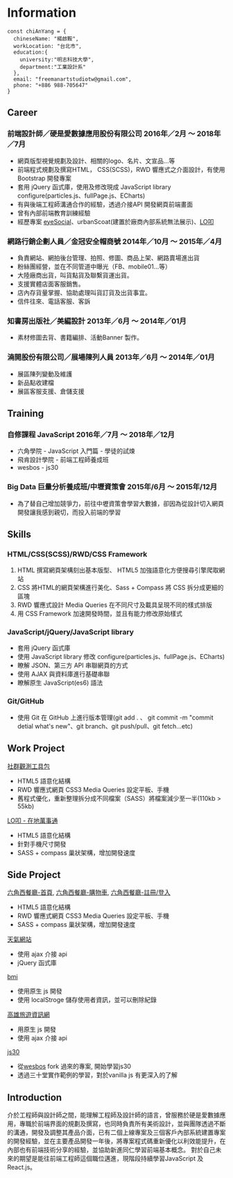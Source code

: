 # Information

    const chiAnYang = {
      chineseName: "楊啟鞍",
      workLocation: "台北市",
      education:{
        university:"明志科技大學",
        department:"工業設計系"
      },
      email: "freemanartstudiotw@gmail.com",
      phone: "+886 988-705647"
    }

## Career

### 前端設計師／硬是愛數據應用股份有限公司 2016年／2月 ～ 2018年／7月
* 網頁版型視覺規劃及設計、相關的logo、名片、文宣品...等
* 前端程式規劃及撰寫HTML， CSS(SCSS)，RWD 響應式之介面設計，有使用Bootstrap 開發專案
* 套用 jQuery 函式庫，使用及修改現成 JavaScript library configure(particles.js、fullPage.js、ECharts)
* 有與後端工程師溝通合作的經驗，透過介接API 開發網頁前端畫面
* 曾有內部前端教育訓練經驗
* 經歷專案 [eyeSocial](https://eyesocial.insighteye.com.tw/)、urbanScoat(建置於廠商內部系統無法展示)、[LO叩](https://loop.ap.ngrok.io/users)

### 網路行銷企劃人員／金冠安全帽商號 2014年／10月 ～ 2015年／4月
* 負責網站、網拍後台管理、拍照、修圖、商品上架、網路賣場進出貨
* 粉絲團經營，並在不同管道中曝光（FB、mobile01...等）
* 大陸廠商出貨，叫貨點貨及聯繫貨運出貨。
* 支援實體店面客服銷售。
* 店內存貨量掌握、協助處理叫貨訂貨及出貨事宜。
* 信件往來、電話客服、客訴

### 知書房出版社／美編設計 2013年／6月 ～ 2014年／01月
* 素材修圖去背、書籍編排、活動Banner 製作。

### 湳開股份有限公司／展場陳列人員 2013年／6月 ～ 2014年／01月
* 展區陳列變動及維護
* 新品點收建檔
* 展區客服支援、倉儲支援

## Training

### 自修課程 JavaScript 2016年／7月 ～ 2018年／12月
* 六角學院 - JavaScript 入門篇 - 學徒的試煉
* 飛肯設計學院 - 前端工程師養成班
* wesbos - js30
### Big Data 巨量分析養成班/中壢資策會 2015年/6月 ～ 2015年/12月
* 為了替自己增加競爭力，前往中壢資策會學習大數據，卻因為從設計切入網頁開發讓我感到親切，而投入前端的學習

## Skills

### HTML/CSS(SCSS)/RWD/CSS Framework

1. HTML 撰寫網頁架構刻出基本版型、 HTML5 加強語意化方便搜尋引擎爬取網站
2. CSS 將HTML的網頁架構進行美化、Sass + Compass 將 CSS 拆分成更細的區塊
3. RWD 響應式設計 Media Queries 在不同尺寸及載具呈現不同的樣式排版
4. 用 CSS Framework 加速開發時間，並且有能力修改原始樣式

### JavaScript/jQuery/JavaScript library

* 套用 jQuery 函式庫
* 使用 JavaScript library 修改 configure(particles.js、fullPage.js、ECharts)
* 瞭解 JSON、第三方 API 串聯網頁的方式
* 使用 AJAX 與資料庫進行基礎串聯
* 瞭解原生 JavaScript(es6) 語法

### Git/GitHub

* 使用 Git 在 GitHub 上進行版本管理(git add . 、 git commit -m "commit detial what's new"、git branch、git push/pull、git fetch...etc)

## Work Project

[社群觀測工具包](https://eyesocial.insighteye.com.tw/)
* HTML5 語意化結構
* RWD 響應式網頁 CSS3 Media Queries 設定平板、手機
* 舊程式優化，重新整理拆分成不同檔案（SASS）將檔案減少至一半(110kb > 55kb)

[LO叩 - 在地萬事通](https://www.facebook.com/Local.LifeEZ/)
* HTML5 語意化結構
* 針對手機尺寸開發
* SASS + compass 巢狀架構，增加開發速度

## Side Project

[六角西餐廳-首頁](https://codefreeman.github.io/hex-RWD/), [六角西餐廳-購物車](https://codefreeman.github.io/hex-RWD/cart.html), [六角西餐廳-註冊/登入](https://codefreeman.github.io/hex-RWD/registerLogin.html)
* HTML5 語意化結構
* RWD 響應式網頁 CSS3 Media Queries 設定平板、手機
* SASS + compass 巢狀架構，增加開發速度

[天氣網站](http://weather.fstudio.io/)
* 使用 ajax 介接 api
* jQuery 函式庫

[bmi](http://bmi.fstudio.io/)
* 使用原生 js 開發
* 使用 localStroge 儲存使用者資訊，並可以刪除紀錄

[高雄旅遊資訊網](http://ktravel.fstudio.io/)
* 用原生 js 開發
* 使用 ajax 介接 api

[js30](https://js30day.fstudio.io/)
* 從[wesbos](https://github.com/wesbos/JavaScript30) fork 過來的專案, 開始學習js30
* 透過三十堂實作範例的學習，對於vanilla js 有更深入的了解

## Introduction

介於工程師與設計師之間，能理解工程師及設計師的語言，曾服務於硬是愛數據應用，專職於前端界面的規劃及撰寫，也同時負責所有美術設計，並與團隊透過不斷的溝通，開發及調整其產品介面，已有二個上線專案及三個客戶內部系統建置專案的開發經驗，並在主要產品開發一年後，將專案程式碼重新優化以利效能提升，在內部也有前端技術分享的經驗，並協助新進同仁學習前端基本概念。
對於自己未來的期望是能往前端工程師這個職位邁進，現階段持續學習JavaScript 及 React.js。
